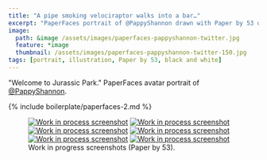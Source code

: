 ```yaml
---
title: "A pipe smoking velociraptor walks into a bar…"
excerpt: "PaperFaces portrait of @PappyShannon drawn with Paper by 53 on an iPad."
image: 
  path: &image /assets/images/paperfaces-pappyshannon-twitter.jpg 
  feature: *image
  thumbnail: /assets/images/paperfaces-pappyshannon-twitter-150.jpg
tags: [portrait, illustration, Paper by 53, black and white]
---
```


"Welcome to Jurassic Park." PaperFaces avatar portrait of <a href="http://twitter.com/PappyShannon">@PappyShannon</a>.

{% include boilerplate/paperfaces-2.md %}

<figure class="half">
	<a href="/assets/images/paperfaces-pappyshannon-process-1-lg.jpg"><img src="/assets/images/paperfaces-pappyshannon-process-1-600.jpg" alt="Work in process screenshot"></a>
	<a href="/assets/images/paperfaces-pappyshannon-process-2-lg.jpg"><img src="/assets/images/paperfaces-pappyshannon-process-2-600.jpg" alt="Work in process screenshot"></a>
	<a href="/assets/images/paperfaces-pappyshannon-process-3-lg.jpg"><img src="/assets/images/paperfaces-pappyshannon-process-3-600.jpg" alt="Work in process screenshot"></a>
	<a href="/assets/images/paperfaces-pappyshannon-process-4-lg.jpg"><img src="/assets/images/paperfaces-pappyshannon-process-4-600.jpg" alt="Work in process screenshot"></a>
	<a href="/assets/images/paperfaces-pappyshannon-process-5-lg.jpg"><img src="/assets/images/paperfaces-pappyshannon-process-5-600.jpg" alt="Work in process screenshot"></a>
	<a href="/assets/images/paperfaces-pappyshannon-process-6-lg.jpg"><img src="/assets/images/paperfaces-pappyshannon-process-6-600.jpg" alt="Work in process screenshot"></a>
	<figcaption>Work in progress screenshots (Paper by 53).</figcaption>
</figure>
